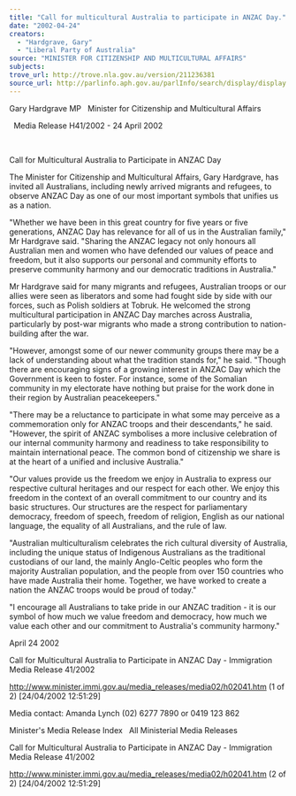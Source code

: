 ```yaml
---
title: "Call for multicultural Australia to participate in ANZAC Day."
date: "2002-04-24"
creators:
  - "Hardgrave, Gary"
  - "Liberal Party of Australia"
source: "MINISTER FOR CITIZENSHIP AND MULTICULTURAL AFFAIRS"
subjects:
trove_url: http://trove.nla.gov.au/version/211236381
source_url: http://parlinfo.aph.gov.au/parlInfo/search/display/display.w3p;query=Id%3A%22media/pressrel/26E66%22
---
```


 Gary Hardgrave MP   Minister for Citizenship and Multicultural Affairs 

   Media Release H41/2002 - 24 April 2002

  

 Call for Multicultural Australia to Participate in ANZAC Day

 The Minister for Citizenship and Multicultural Affairs, Gary Hardgrave, has invited all Australians, including newly arrived migrants and refugees, to observe ANZAC Day as one of our most important symbols that unifies us as a nation.

 "Whether we have been in this great country for five years or five generations, ANZAC Day has relevance for all of us in the Australian family," Mr Hardgrave said. "Sharing the ANZAC legacy not only honours all Australian men and women who have defended our values of peace and freedom, but it also supports our personal and community efforts to preserve community harmony and our democratic traditions in Australia."

 Mr Hardgrave said for many migrants and refugees, Australian troops or our allies were seen as liberators and some had fought side by side with our forces, such as Polish soldiers at Tobruk. He welcomed the strong multicultural participation in ANZAC Day marches across Australia, particularly by post-war migrants who made a strong contribution to nation-building after the war.

 "However, amongst some of our newer community groups there may be a lack of understanding about what the tradition stands for," he said. "Though there are encouraging signs of a growing interest in ANZAC Day which the Government is keen to foster. For instance, some of the Somalian community in my electorate have nothing but praise for the work done in their region by Australian peacekeepers."

 "There may be a reluctance to participate in what some may perceive as a commemoration only for ANZAC troops and their descendants," he said. "However, the spirit of ANZAC symbolises a more inclusive celebration of our internal community harmony and readiness to take responsibility to maintain international peace. The common bond of citizenship we share is at the heart of a unified and inclusive Australia."

 "Our values provide us the freedom we enjoy in Australia to express our respective cultural heritages and our respect for each other. We enjoy this freedom in the context of an overall commitment to our country and its basic structures. Our structures are the respect for parliamentary democracy, freedom of speech, freedom of religion, English as our national language, the equality of all Australians, and the rule of law.

 "Australian multiculturalism celebrates the rich cultural diversity of Australia, including the unique status of Indigenous Australians as the traditional custodians of our land, the mainly Anglo-Celtic peoples who form the majority Australian population, and the people from over 150 countries who have made Australia their home. Together, we have worked to create a nation the ANZAC troops would be proud of today."

 "I encourage all Australians to take pride in our ANZAC tradition - it is our symbol of how much we value freedom and democracy, how much we value each other and our commitment to Australia's community harmony."

 April 24 2002

 Call for Multicultural Australia to Participate in ANZAC Day - Immigration Media Release 41/2002

 http://www.minister.immi.gov.au/media_releases/media02/h02041.htm (1 of 2) [24/04/2002 12:51:29]

 Media contact: Amanda Lynch (02) 6277 7890 or 0419 123 862

 Minister's Media Release Index   All Ministerial Media Releases

 Call for Multicultural Australia to Participate in ANZAC Day - Immigration Media Release 41/2002

 http://www.minister.immi.gov.au/media_releases/media02/h02041.htm (2 of 2) [24/04/2002 12:51:29]

